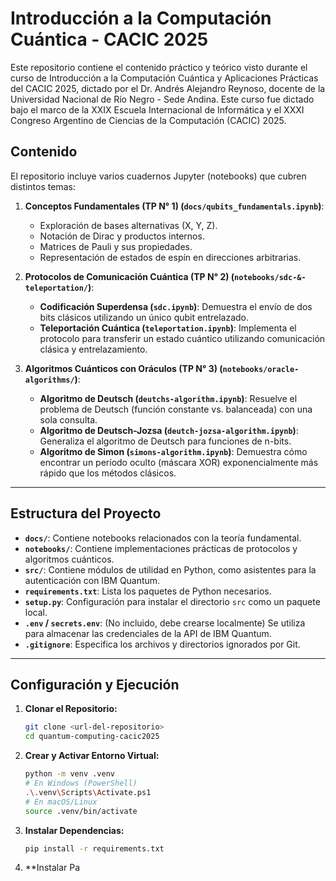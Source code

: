 # Introducción a la Computación Cuántica - CACIC 2025

Este repositorio contiene el contenido práctico y teórico visto durante el curso de Introducción a la Computación Cuántica y Aplicaciones Prácticas del CACIC 2025, dictado por el Dr. Andrés Alejandro Reynoso, docente de la Universidad Nacional de Río Negro - Sede Andina. Este curso fue dictado bajo el marco de la XXIX Escuela Internacional de Informática y el XXXI Congreso Argentino de Ciencias de la Computación (CACIC) 2025.
## Contenido

El repositorio incluye varios cuadernos Jupyter (notebooks) que cubren distintos temas:

1.  **Conceptos Fundamentales (TP N° 1) (`docs/qubits_fundamentals.ipynb`)**:
    * Exploración de bases alternativas (X, Y, Z).
    * Notación de Dirac y productos internos.
    * Matrices de Pauli y sus propiedades.
    * Representación de estados de espín en direcciones arbitrarias.

2.  **Protocolos de Comunicación Cuántica (TP N° 2) (`notebooks/sdc-&-teleportation/`)**:
    * **Codificación Superdensa (`sdc.ipynb`)**: Demuestra el envío de dos bits clásicos utilizando un único qubit entrelazado.
    * **Teleportación Cuántica (`teleportation.ipynb`)**: Implementa el protocolo para transferir un estado cuántico utilizando comunicación clásica y entrelazamiento.

3.  **Algoritmos Cuánticos con Oráculos (TP N° 3) (`notebooks/oracle-algorithms/`)**:
    * **Algoritmo de Deutsch (`deutchs-algorithm.ipynb`)**: Resuelve el problema de Deutsch (función constante vs. balanceada) con una sola consulta.
    * **Algoritmo de Deutsch-Jozsa (`deutch-jozsa-algorithm.ipynb`)**: Generaliza el algoritmo de Deutsch para funciones de n-bits.
    * **Algoritmo de Simon (`simons-algorithm.ipynb`)**: Demuestra cómo encontrar un período oculto (máscara XOR) exponencialmente más rápido que los métodos clásicos.

---
## Estructura del Proyecto

* **`docs/`**: Contiene notebooks relacionados con la teoría fundamental.
* **`notebooks/`**: Contiene implementaciones prácticas de protocolos y algoritmos cuánticos.
* **`src/`**: Contiene módulos de utilidad en Python, como asistentes para la autenticación con IBM Quantum.
* **`requirements.txt`**: Lista los paquetes de Python necesarios.
* **`setup.py`**: Configuración para instalar el directorio `src` como un paquete local.
* **`.env` / `secrets.env`**: (No incluido, debe crearse localmente) Se utiliza para almacenar las credenciales de la API de IBM Quantum.
* **`.gitignore`**: Especifica los archivos y directorios ignorados por Git.

---
## Configuración y Ejecución

1.  **Clonar el Repositorio:**
    ```bash
    git clone <url-del-repositorio>
    cd quantum-computing-cacic2025
    ```

2.  **Crear y Activar Entorno Virtual:**
    ```bash
    python -m venv .venv
    # En Windows (PowerShell)
    .\.venv\Scripts\Activate.ps1
    # En macOS/Linux
    source .venv/bin/activate
    ```

3.  **Instalar Dependencias:**
    ```bash
    pip install -r requirements.txt
    ```

4.  **Instalar Pa

